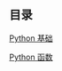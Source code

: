 ## 目录
[Python 基础](https://github.com/keinYe/study/blob/master/Python/Python-basic.md)

[Python 函数](https://github.com/keinYe/study/blob/master/Python/Python-functions.md)